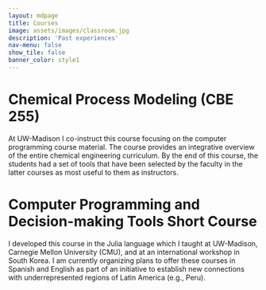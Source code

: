 ```yaml
---
layout: mdpage
title: Courses
image: assets/images/classroom.jpg
description: 'Past experiences'
nav-menu: false
show_tile: false
banner_color: style1
---
```


# Chemical Process Modeling (CBE 255)
 At UW-Madison I co-instruct this course focusing on the computer programming course material. The course provides an integrative overview of the entire chemical engineering curriculum. By the end of this course, the students had a set of tools that have been selected by the faculty in the latter courses as most useful to them as instructors.

 # Computer Programming and Decision-making Tools Short Course
 I developed this course in the Julia language which I taught at UW-Madison, Carnegie Mellon University (CMU), and at an international workshop in South Korea. I am currently organizing plans to offer these courses in Spanish and English as part of an initiative to establish new connections with underrepresented regions of Latin America (e.g., Peru).